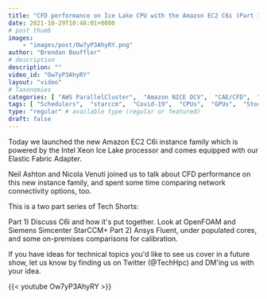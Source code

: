 ```yaml
---
title: "CFD performance on Ice Lake CPU with the Amazon EC2 C6i (Part 1)"
date: 2021-10-29T10:48:01+0000
# post thumb
images:
    - "images/post/Ow7yP3AhyRY.png"
author: "Brendan Bouffler"
# description
description: ""
video_id: "Ow7yP3AhyRY"
layout: "video"
# Taxonomies
categories: [ "AWS ParallelCluster",  "Amazon NICE DCV",  "CAE/CFD",  "Life Sciences", ]
tags: [ "Schedulers",  "starccm",  "Covid-19",  "CPUs",  "GPUs",  "Storage",  "EC2",  "High Performance Computing",  "Lustre",  "openFOAM",  "C6i",  "HPC",  "Intel",  "DCV",  "vizualization",  "CFD",  "Ice Lake",  "virtualization",  "ParallelCluster",  "techshorts", ]
type: "regular" # available type (regular or featured)
draft: false
---
```


Today we launched the new Amazon EC2 C6i instance family which is powered by the Intel Xeon Ice Lake processor and comes equipped with our Elastic Fabric Adapter.

Neil Ashton and Nicola Venuti joined us to talk about CFD performance on this new instance family, and spent some time comparing network connectivity options, too.

This is a two part series of Tech Shorts:

Part 1) Discuss C6i and how it's put together. Look at OpenFOAM and Siemens Simcenter StarCCM+
Part 2) Ansys Fluent, under populated cores, and some on-premises comparisons for calibration.

If you have ideas for technical topics you'd like to see us cover in a future show, let us know by finding us on Twitter (@TechHpc) and DM'ing us with your idea.

{{< youtube Ow7yP3AhyRY >}}
